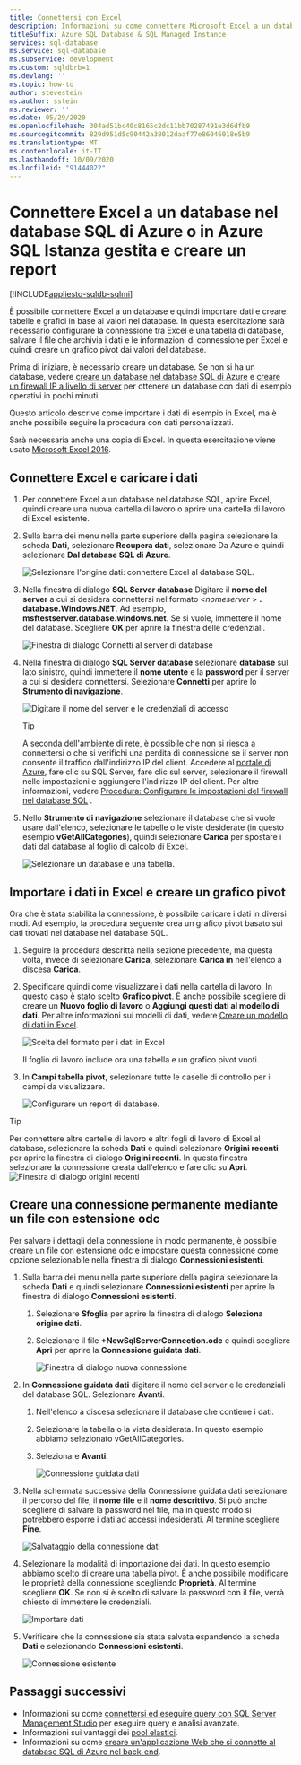 ```yaml
---
title: Connettersi con Excel
description: Informazioni su come connettere Microsoft Excel a un database nel database SQL di Azure o in Azure SQL Istanza gestita. Importare i dati in Excel per creare report ed esplorare i dati.
titleSuffix: Azure SQL Database & SQL Managed Instance
services: sql-database
ms.service: sql-database
ms.subservice: development
ms.custom: sqldbrb=1
ms.devlang: ''
ms.topic: how-to
author: stevestein
ms.author: sstein
ms.reviewer: ''
ms.date: 05/29/2020
ms.openlocfilehash: 304ad51bc40c8165c2dc11bb70287491e3d6dfb9
ms.sourcegitcommit: 829d951d5c90442a38012daaf77e86046018e5b9
ms.translationtype: MT
ms.contentlocale: it-IT
ms.lasthandoff: 10/09/2020
ms.locfileid: "91444022"
---
```

# <a name="connect-excel-to-a-database-in-azure-sql-database-or-azure-sql-managed-instance-and-create-a-report"></a>Connettere Excel a un database nel database SQL di Azure o in Azure SQL Istanza gestita e creare un report
[!INCLUDE[appliesto-sqldb-sqlmi](../includes/appliesto-sqldb-sqlmi.md)]

È possibile connettere Excel a un database e quindi importare dati e creare tabelle e grafici in base ai valori nel database. In questa esercitazione sarà necessario configurare la connessione tra Excel e una tabella di database, salvare il file che archivia i dati e le informazioni di connessione per Excel e quindi creare un grafico pivot dai valori del database.

Prima di iniziare, è necessario creare un database. Se non si ha un database, vedere [creare un database nel database SQL di Azure](single-database-create-quickstart.md) e [creare un firewall IP a livello di server](firewall-create-server-level-portal-quickstart.md) per ottenere un database con dati di esempio operativi in pochi minuti.

Questo articolo descrive come importare i dati di esempio in Excel, ma è anche possibile seguire la procedura con dati personalizzati.

Sarà necessaria anche una copia di Excel. In questa esercitazione viene usato [Microsoft Excel 2016](https://products.office.com/).

## <a name="connect-excel-and-load-data"></a>Connettere Excel e caricare i dati

1. Per connettere Excel a un database nel database SQL, aprire Excel, quindi creare una nuova cartella di lavoro o aprire una cartella di lavoro di Excel esistente.
2. Sulla barra dei menu nella parte superiore della pagina selezionare la scheda **Dati**, selezionare **Recupera dati**, selezionare Da Azure e quindi selezionare **Dal database SQL di Azure**.

   ![Selezionare l'origine dati: connettere Excel al database SQL.](./media/connect-excel/excel_data_source.png)

3. Nella finestra di dialogo **SQL Server database** Digitare il **nome del server** a cui si desidera connettersi nel formato <*nomeserver* > **. database.Windows.NET**. Ad esempio, **msftestserver.database.windows.net**. Se si vuole, immettere il nome del database. Scegliere **OK** per aprire la finestra delle credenziali.

   ![Finestra di dialogo Connetti al server di database](./media/connect-excel/server-name.png)

4. Nella finestra di dialogo **SQL Server database** selezionare **database** sul lato sinistro, quindi immettere il **nome utente** e la **password** per il server a cui si desidera connettersi. Selezionare **Connetti** per aprire lo **Strumento di navigazione**.

   ![Digitare il nome del server e le credenziali di accesso](./media/connect-excel/connect-to-server.png)

   > [!TIP]
   > A seconda dell'ambiente di rete, è possibile che non si riesca a connettersi o che si verifichi una perdita di connessione se il server non consente il traffico dall'indirizzo IP del client. Accedere al [portale di Azure](https://portal.azure.com/), fare clic su SQL Server, fare clic sul server, selezionare il firewall nelle impostazioni e aggiungere l'indirizzo IP del client. Per altre informazioni, vedere [Procedura: Configurare le impostazioni del firewall nel database SQL](firewall-configure.md) .

5. Nello **Strumento di navigazione** selezionare il database che si vuole usare dall'elenco, selezionare le tabelle o le viste desiderate (in questo esempio **vGetAllCategories**), quindi selezionare **Carica** per spostare i dati dal database al foglio di calcolo di Excel.

    ![Selezionare un database e una tabella.](./media/connect-excel/select-database-and-table.png)

## <a name="import-the-data-into-excel-and-create-a-pivot-chart"></a>Importare i dati in Excel e creare un grafico pivot

Ora che è stata stabilita la connessione, è possibile caricare i dati in diversi modi. Ad esempio, la procedura seguente crea un grafico pivot basato sui dati trovati nel database nel database SQL.

1. Seguire la procedura descritta nella sezione precedente, ma questa volta, invece di selezionare **Carica**, selezionare **Carica in** nell'elenco a discesa **Carica**.
2. Specificare quindi come visualizzare i dati nella cartella di lavoro. In questo caso è stato scelto **Grafico pivot**. È anche possibile scegliere di creare un **Nuovo foglio di lavoro** o **Aggiungi questi dati al modello di dati**. Per altre informazioni sui modelli di dati, vedere [Creare un modello di dati in Excel](https://support.office.com/article/Create-a-Data-Model-in-Excel-87E7A54C-87DC-488E-9410-5C75DBCB0F7B).

    ![Scelta del formato per i dati in Excel](./media/connect-excel/import-data.png)

    Il foglio di lavoro include ora una tabella e un grafico pivot vuoti.
3. In **Campi tabella pivot**, selezionare tutte le caselle di controllo per i campi da visualizzare.

    ![Configurare un report di database.](./media/connect-excel/power-pivot-results.png)

> [!TIP]
> Per connettere altre cartelle di lavoro e altri fogli di lavoro di Excel al database, selezionare la scheda **Dati** e quindi selezionare **Origini recenti** per aprire la finestra di dialogo **Origini recenti**. In questa finestra selezionare la connessione creata dall'elenco e fare clic su **Apri**.
> ![Finestra di dialogo origini recenti](./media/connect-excel/recent-connections.png)

## <a name="create-a-permanent-connection-using-odc-file"></a>Creare una connessione permanente mediante un file con estensione odc

Per salvare i dettagli della connessione in modo permanente, è possibile creare un file con estensione odc e impostare questa connessione come opzione selezionabile nella finestra di dialogo **Connessioni esistenti**.

1. Sulla barra dei menu nella parte superiore della pagina selezionare la scheda **Dati** e quindi selezionare **Connessioni esistenti** per aprire la finestra di dialogo **Connessioni esistenti**.
   1. Selezionare **Sfoglia** per aprire la finestra di dialogo **Seleziona origine dati**.
   2. Selezionare il file **+NewSqlServerConnection.odc** e quindi scegliere **Apri** per aprire la **Connessione guidata dati**.

      ![Finestra di dialogo nuova connessione](./media/connect-excel/new-connection.png)

2. In **Connessione guidata dati** digitare il nome del server e le credenziali del database SQL. Selezionare **Avanti**.
   1. Nell'elenco a discesa selezionare il database che contiene i dati.
   2. Selezionare la tabella o la vista desiderata. In questo esempio abbiamo selezionato vGetAllCategories.
   3. Selezionare **Avanti**.

      ![Connessione guidata dati](./media/connect-excel/data-connection-wizard.png)

3. Nella schermata successiva della Connessione guidata dati selezionare il percorso del file, il **nome file** e il **nome descrittivo**. Si può anche scegliere di salvare la password nel file, ma in questo modo si potrebbero esporre i dati ad accessi indesiderati. Al termine scegliere **Fine**.

    ![Salvataggio della connessione dati](./media/connect-excel/save-data-connection.png)

4. Selezionare la modalità di importazione dei dati. In questo esempio abbiamo scelto di creare una tabella pivot. È anche possibile modificare le proprietà della connessione scegliendo **Proprietà**. Al termine scegliere **OK**. Se non si è scelto di salvare la password con il file, verrà chiesto di immettere le credenziali.

    ![Importare dati](./media/connect-excel/import-data2.png)

5. Verificare che la connessione sia stata salvata espandendo la scheda **Dati** e selezionando **Connessioni esistenti**.

    ![Connessione esistente](./media/connect-excel/existing-connection.png)

## <a name="next-steps"></a>Passaggi successivi

* Informazioni su come [connettersi ed eseguire query con SQL Server Management Studio](connect-query-ssms.md) per eseguire query e analisi avanzate.
* Informazioni sui vantaggi dei [pool elastici](elastic-pool-overview.md).
* Informazioni su come [creare un'applicazione Web che si connette al database SQL di Azure nel back-end](../../app-service/app-service-web-tutorial-dotnet-sqldatabase.md).
